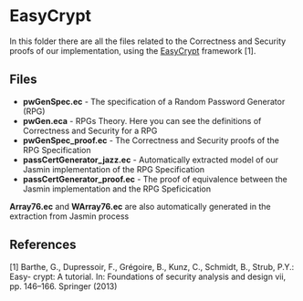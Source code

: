 # EasyCrypt
In this folder there are all the files related to the Correctness and Security proofs of our implementation, using the [EasyCrypt](#https://www.easycrypt.info/trac) framework [1].

## Files
* **pwGenSpec.ec** - The specification of a Random Password Generator (RPG)
* **pwGen.eca** - RPGs Theory. Here you can see the definitions of Correctness and Security for a RPG
* **pwGenSpec_proof.ec** - The Correctness and Security proofs of the RPG Specification
* **passCertGenerator_jazz.ec** - Automatically extracted model of our Jasmin implementation of the RPG Specification
* **passCertGenerator_proof.ec** - The proof of equivalence between the Jasmin implementation and the RPG Speficication

**Array76.ec** and **WArray76.ec** are also automatically generated in the extraction from Jasmin process


## References
[1]
Barthe, G., Dupressoir, F., Grégoire, B., Kunz, C., Schmidt, B., Strub, P.Y.: Easy-
crypt: A tutorial. In: Foundations of security analysis and design vii, pp. 146–166.
Springer (2013)
